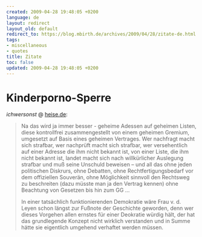 ```yaml
---
created: 2009-04-28 19:48:05 +0200
language: de
layout: redirect
layout_old: default
redirect_to: https://blog.mbirth.de/archives/2009/04/28/zitate-de.html
tags:
- miscellaneous
- quotes
title: Zitate
toc: false
updated: 2009-04-28 19:48:05 +0200
---
```


Kinderporno-Sperre
==================

*ichwersonst* @ [heise.de](http://www.heise.de/newsticker/foren/S-Ach-der-Inhalt-des-Vertrages-ist-auch-geheim/forum-157604/msg-16628593/read/):

> Na das wird ja immer besser - geheime Adessen auf geheimen Listen, diese kontrollfrei zusammengestellt von einem
> geheimen Gremium, umgesetzt auf Basis eines geheimen Vertrages. Wer nachfragt macht sich strafbar, wer nachprüft
> macht sich strafbar, wer versehentlich auf einer Adresse die ihm nicht bekannt ist, von einer Liste, die ihm nicht
> bekannt ist, landet macht sich nach willkürlicher Auslegung strafbar und muß seine Unschuld beweisen  – und all das
> ohne jeden politischen Diskrurs, ohne Debatten, ohne Rechtfertigungsbedarf vor dem offiziellen Souverän, ohne
> Möglichkeit sinnvoll den Rechtsweg zu beschreiten (dazu müsste man ja den Vertrag kennen) ohne Beachtung von Gesetzen
> bis hin zum GG …
> 
> In einer tatsächlich funktionierenden Demokratie wäre Frau v. d. Leyen schon längst zur Fußnote der Geschichte
> geworden, denn wer dieses Vorgehen allen ernstes für einer Deokratie würdig hält, der hat das grundlegende Konzept
> nicht wirklich verstanden und in Summe hätte sie eigentlich umgehend verhaftet werden müssen.
